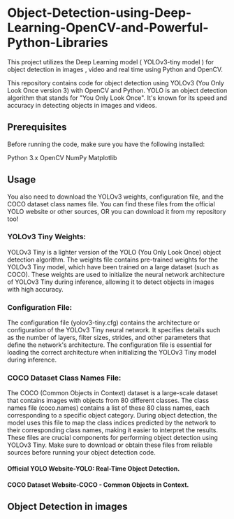 # Object-Detection-using-Deep-Learning-OpenCV-and-Powerful-Python-Libraries
This project utilizes the Deep Learning model ( YOLOv3-tiny model ) for object detection in images , video and real time using Python and OpenCV.

This repository contains code for object detection using YOLOv3 (You Only Look Once version 3) with OpenCV and Python. YOLO is an object detection algorithm that stands for "You Only Look Once". It's known for its speed and accuracy in detecting objects in images and videos.

## Prerequisites
Before running the code, make sure you have the following installed:

Python 3.x
OpenCV
NumPy
Matplotlib

## Usage
You also need to download the YOLOv3 weights, configuration file, and the COCO dataset class names file. You can find these files from the official YOLO website or other sources, OR you can download it from my repository too!

### YOLOv3 Tiny Weights:
YOLOv3 Tiny is a lighter version of the YOLO (You Only Look Once) object detection algorithm.
The weights file contains pre-trained weights for the YOLOv3 Tiny model, which have been trained on a large dataset (such as COCO).
These weights are used to initialize the neural network architecture of YOLOv3 Tiny during inference, allowing it to detect objects in images with high accuracy.

### Configuration File:
The configuration file (yolov3-tiny.cfg) contains the architecture or configuration of the YOLOv3 Tiny neural network.
It specifies details such as the number of layers, filter sizes, strides, and other parameters that define the network's architecture.
The configuration file is essential for loading the correct architecture when initializing the YOLOv3 Tiny model during inference.

### COCO Dataset Class Names File:
The COCO (Common Objects in Context) dataset is a large-scale dataset that contains images with objects from 80 different classes.
The class names file (coco.names) contains a list of these 80 class names, each corresponding to a specific object category.
During object detection, the model uses this file to map the class indices predicted by the network to their corresponding class names, making it easier to interpret the results.
These files are crucial components for performing object detection using YOLOv3 Tiny. Make sure to download or obtain these files from reliable sources before running your object detection code.

#### Official YOLO Website-YOLO: Real-Time Object Detection.
#### COCO Dataset Website-COCO - Common Objects in Context.

## Object Detection in images 





